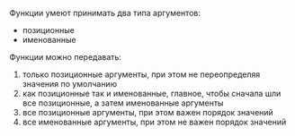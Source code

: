 Функции умеют принимать два типа аргументов:

- позиционные
- именованные

Функции можно передавать:

1. только позиционные аргументы, при этом не переопределяя значения по умолчанию
1. как позиционные так и именованные, главное, чтобы сначала шли все позиционные, а затем именованные аргументы
1. все позиционные аргументы, при этом важен порядок значений
1. все именованные аргументы, при этом не важен порядок значений
